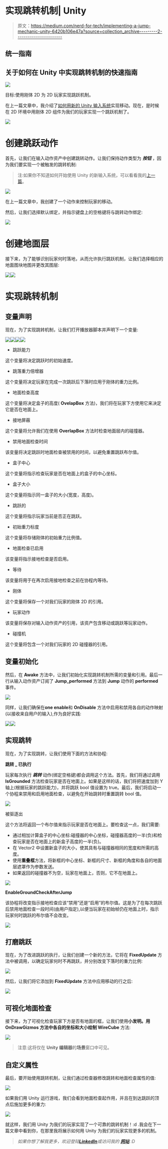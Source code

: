 # 实现跳转机制| Unity

> 原文：<https://medium.com/nerd-for-tech/implementing-a-jump-mechanic-unity-6420b106e47a?source=collection_archive---------2----------------------->

## 统一指南

## 关于如何在 Unity 中实现跳转机制的快速指南

![](img/038efbd6994e7aae57dab78568eb5139.png)

目标:使用刚体 2D 为 2D 玩家实现跳跃机制。

在上一篇文章中，我介绍了[如何用新的 Unity 输入系统](/nerd-for-tech/moving-with-the-new-input-system-unity-a6c9cb100808)实现移动。现在，是时候在 2D 环境中用刚体 2D 组件为我们的玩家实现一个跳跃机制了。

![](img/ed4aeaaa3ebb65cafcf25a3d53c91aa6.png)

# 创建跳跃动作

首先，让我们在输入动作资产中创建跳转动作。让我们保持动作类型为 ***按钮*** ，因为我们要实现一个被触发的跳转机制:

> 注:如果你不知道如何开始使用 Unity 的新输入系统，可以看看我的[上一篇](/nerd-for-tech/moving-with-the-new-input-system-unity-a6c9cb100808)。

![](img/c1b28d6aac4f5751879c1cb7a556ac17.png)

在上一篇文章中，我创建了一个动作来控制玩家的移动。

然后，让我们选择默认绑定，并指示键盘上的空格键将与跳转动作绑定:

![](img/379d8969852130f4fe11e1f4e8e71de4.png)

# 创建地面层

接下来，为了能够识别玩家何时落地，从而允许执行跳跃机制，让我们选择相应的地面图块地图并更改其图层:

![](img/9bb3e0aaffb88fc446990683307b63ac.png)![](img/7a7b46de52a3d24047dd1330a08ab516.png)

# 实现跳转机制

## 变量声明

现在，为了实现跳转机制，让我们打开播放器脚本并声明下一个变量:

![](img/41ebeb0287d53bb96c98b4e60f7c103c.png)![](img/dd27ab4e2c19dba64259e97eadfe5382.png)![](img/6e3b4332620603d84f4cc28be3f636c8.png)![](img/df42918d137b88ec683af8baca20e538.png)

*   跳跃能力

这个变量将决定跳跃时的初始速度。

*   跳落重力倍增器

这个变量将决定玩家在完成一次跳跃后下落时应用于刚体的重力比例。

*   地面检查高度

这个变量将决定盒子的高度( **OvelapBox** 方法)，我们将在玩家下方使用它来决定它是否在地面上。

*   接地屏蔽

这个变量将允许我们在使用 **OverlapBox** 方法时检查地面层内的碰撞器。

*   禁用地面检查时间

该变量将决定跳跃时地面检查被禁用的时间，以避免重置跳跃布尔值。

*   盒子中心

这个变量将指示检查玩家是否在地面上的盒子的中心坐标。

*   盒子大小

这个变量将指示同一盒子的大小(宽度，高度)。

*   跳跃的

这个变量将指示玩家当前是否正在跳跃。

*   初始重力标度

这个变量将存储刚体的初始重力比例值。

*   地面检查已启用

该变量将指示接地检查是否启用。

*   等待

该变量将用于在再次启用接地检查之前在协程内等待。

*   刚体

这个变量将保存一个对我们玩家的刚体 2D 的引用。

*   玩家动作

该变量将保存对输入动作资产的引用，该资产包含移动或跳跃等玩家动作。

*   碰撞机

这个变量将包含一个对我们玩家的 2D 碰撞器的引用。

## 变量初始化

然后，在 **Awake** 方法中，让我们初始化实现跳转机制所需的变量和引用。最后一行从输入动作资产订阅了 **Jump_performed** 方法到 **Jump** 动作的 **performed** 事件。

![](img/0df3ab0b584086a075ce1e40ece406dd.png)

同样，让我们确保在**one enable**和 **OnDisable** 方法中启用和禁用各自的动作映射(以接收来自用户的输入),作为良好实践:

![](img/ea76f6e01dd9d8bf7c01c311b95b1b5a.png)![](img/10b842795c6ec932843aac009f2e45c4.png)

## 实现跳转

现在，为了实现跳转，让我们使用下面的方法和协程:

**跳转 _ 已执行**

玩家每次执行 ***跳转*** 动作(绑定空格键)都会调用这个方法。首先，我们将通过调用 **IsGrounded** 方法检查玩家是否在地面上。如果是这样的话，我们将把速度加到 Y 轴上(根据玩家的跳跃能力)，并将跳跃 bool 值设置为 true。最后，我们将启动一个协程来禁用和启用地面检查，以避免在开始跳转时重置跳转 bool 值。

![](img/4e1569e6066a696a5c713d83f02a10fb.png)

被驱逐出

这个方法将返回一个布尔值来指示玩家是否在地面上。要检查这一点，我们需要:

*   通过相加计算盒子的中心坐标:碰撞器的中心坐标，碰撞器高度的一半(负)和检查玩家是否在地面上的新盒子高度的一半(负)。
*   在 Vector2 中设置新盒子的大小，使其具有与碰撞器相同的宽度和所需的高度。
*   使用**重叠框**方法，将新框的中心坐标、新框的尺寸、新框的角度和各自的地面层遮罩作为参数发送。
*   如果返回的碰撞器不为空，玩家在地面上，否则，它不在地面上。

![](img/2c79d4262e9c4473dae0505e95c19039.png)

**EnableGroundCheckAfterJump**

该协程将改变指示接地检查应该“禁用”还是“启用”的布尔值。这是为了在每次跳跃后禁用地面检查一段时间(由用户指定),以便当玩家在初始帧仍在地面上时，指示玩家何时跳跃的布尔值不会改变。

![](img/1e17e0dd46b934e992dca824a34cb9f5.png)

## 打磨跳跃

现在，为了改进跳跃的执行，让我们创建一个新的方法，它将在 **FixedUpdate** 方法中被调用，以确定玩家何时不再跳跃，并分别改变下落时的重力比例:

![](img/e1aa45943dbf6b89defec8f1c9e9aafa.png)

然后，让我们将它添加到 **FixedUpdate** 方法中应用移动的行之后:

![](img/eabce02ba38f16fdf18229c18a1ec956.png)

## 可视化地面检查

接下来，为了可视化检查玩家下方是否有地面的框，让我们使用**小发明。用 **OnDrawGizmos** 方法中各自的坐标和大小绘制 WireCube** 方法:

![](img/2490b457e70d85fc39f55c5ceacf6493.png)

> 注意:这将仅在 **Unity 编辑器**的**场景**窗口中可见。

## 自定义属性

最后，要开始使用跳转机制，让我们通过检查器修改跳转和地面检查属性的值:

![](img/46496f4b13dd0aa06913d53e27181459.png)

如果我们用 Unity 运行游戏，我们会看到地面检查起作用，并且在到达跳跃的顶点后施加更多的重力:

![](img/73c350679387a33cc51d88a8b5a3909a.png)

就这样，我们用 Unity 为我们的玩家实现了一个可靠的跳转机制！:d .我会在下一篇文章中看到你，在那里我将展示如何用 Unity 为我们的玩家实现更多的机制。

> *如果你想了解我更多，欢迎登陆*[***LinkedIn***](https://www.linkedin.com/in/fas444/)**或访问我的* [***网站***](http://fernandoalcasan.com/) *:D**